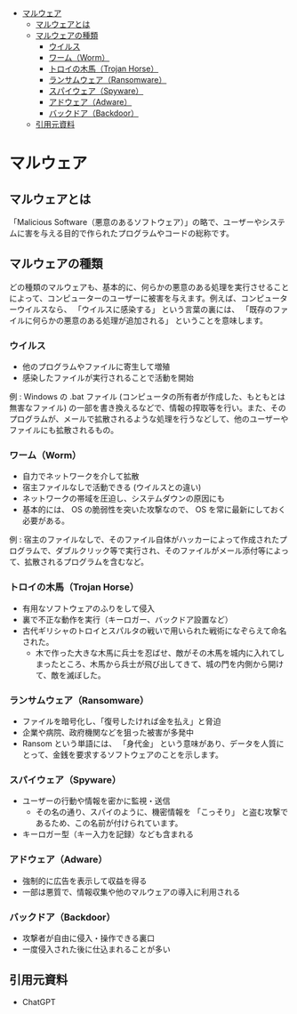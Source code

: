 - [マルウェア](#マルウェア)
  - [マルウェアとは](#マルウェアとは)
  - [マルウェアの種類](#マルウェアの種類)
    - [ウイルス](#ウイルス)
    - [ワーム（Worm）](#ワームworm)
    - [トロイの木馬（Trojan Horse）](#トロイの木馬trojan-horse)
    - [ランサムウェア（Ransomware）](#ランサムウェアransomware)
    - [スパイウェア（Spyware）](#スパイウェアspyware)
    - [アドウェア（Adware）](#アドウェアadware)
    - [バックドア（Backdoor）](#バックドアbackdoor)
  - [引用元資料](#引用元資料)


# マルウェア

## マルウェアとは

「Malicious Software（悪意のあるソフトウェア）」の略で、ユーザーやシステムに害を与える目的で作られたプログラムやコードの総称です。


## マルウェアの種類

どの種類のマルウェアも、基本的に、何らかの悪意のある処理を実行させることによって、コンピューターのユーザーに被害を与えます。例えば、コンピューターウイルスなら、 「ウイルスに感染する」 という言葉の裏には、 「既存のファイルに何らかの悪意のある処理が追加される」 ということを意味します。


### ウイルス

- 他のプログラムやファイルに寄生して増殖
- 感染したファイルが実行されることで活動を開始

例 : Windows の .bat ファイル (コンピュータの所有者が作成した、もともとは無害なファイル) の一部を書き換えるなどで、情報の搾取等を行い。また、そのプログラムが、メールで拡散されるような処理を行うなどして、他のユーザーやファイルにも拡散されるもの。


### ワーム（Worm）

- 自力でネットワークを介して拡散
- 宿主ファイルなしで活動できる (ウイルスとの違い)
- ネットワークの帯域を圧迫し、システムダウンの原因にも
- 基本的には、 OS の脆弱性を突いた攻撃なので、 OS を常に最新にしておく必要がある。

例 : 宿主のファイルなしで、そのファイル自体がハッカーによって作成されたプログラムで、ダブルクリック等で実行され、そのファイルがメール添付等によって、拡散されるプログラムを含むなど。


### トロイの木馬（Trojan Horse）

- 有用なソフトウェアのふりをして侵入
- 裏で不正な動作を実行（キーロガー、バックドア設置など）
- 古代ギリシャのトロイとスパルタの戦いで用いられた戦術になぞらえて命名された。
  - 木で作った大きな木馬に兵士を忍ばせ、敵がその木馬を城内に入れてしまったところ、木馬から兵士が飛び出してきて、城の門を内側から開けて、敵を滅ぼした。


### ランサムウェア（Ransomware）

- ファイルを暗号化し、「復号したければ金を払え」と脅迫
- 企業や病院、政府機関などを狙った被害が多発中
- Ransom という単語には、 「身代金」 という意味があり、データを人質にとって、金銭を要求するソフトウェアのことを示します。


### スパイウェア（Spyware）

- ユーザーの行動や情報を密かに監視・送信
  - その名の通り、スパイのように、機密情報を 「こっそり」 と盗む攻撃であるため、この名前が付けられています。
- キーロガー型（キー入力を記録）なども含まれる


### アドウェア（Adware）

- 強制的に広告を表示して収益を得る
- 一部は悪質で、情報収集や他のマルウェアの導入に利用される


### バックドア（Backdoor）

- 攻撃者が自由に侵入・操作できる裏口
- 一度侵入された後に仕込まれることが多い




## 引用元資料

- ChatGPT
